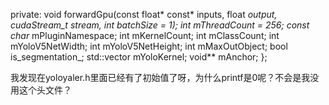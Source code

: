  private:
  void forwardGpu(const float* const* inputs, float *output, cudaStream_t stream, int batchSize = 1);
  int mThreadCount = 256;
  const char* mPluginNamespace;
  int mKernelCount;
  int mClassCount;
  int mYoloV5NetWidth;
  int mYoloV5NetHeight;
  int mMaxOutObject;
  bool is_segmentation_;
  std::vector<YoloKernel> mYoloKernel;
  void** mAnchor;
};

我发现在yoloyaler.h里面已经有了初始值了呀，为什么printf是0呢？不会是我没用这个头文件？
